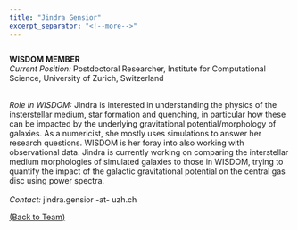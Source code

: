 ```yaml
---
title: "Jindra Gensior"
excerpt_separator: "<!--more-->"
---
```

<figure style="width: 150px" class="align-left"><a href="{{ site.baseurl }}{{page.url}}">
  <img src="{{ site.url }}{{ site.baseurl }}/assets/images/Jindra-Gensior.jpg" alt=""></a>
</figure>

<b>WISDOM MEMBER</b><br>
<i>Current Position:</i> Postdoctoral Researcher, Institute for Computational Science, University of Zurich, Switzerland<br>
<!--more-->
<br>
<i>Role in WISDOM:</i> Jindra is interested in understanding the physics of the insterstellar medium, star formation and quenching, in particular how these can be impacted by the underlying gravitational potential/morphology of galaxies. As a numericist, she mostly uses simulations to answer her research questions. WISDOM is her foray into also working with observational data. Jindra is currently working on comparing the interstellar medium morphologies of simulated galaxies to those in WISDOM, trying to quantify the impact of the galactic gravitational potential on the central gas disc using power spectra. 
<br><br>
<i>Contact:</i> jindra.gensior -at- uzh.ch

<a href="{{ site.url }}{{ site.baseurl }}/team/">(Back to Team)</a>
